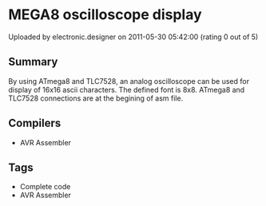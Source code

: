 # MEGA8  oscilloscope display

Uploaded by electronic.designer on 2011-05-30 05:42:00 (rating 0 out of 5)

## Summary

By using ATmega8 and TLC7528, an analog oscilloscope can be used for display of 16x16 ascii characters. The defined font is 8x8. ATmega8 and TLC7528 connections are at the begining of asm file.

## Compilers

- AVR Assembler

## Tags

- Complete code
- AVR Assembler
